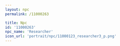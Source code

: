 ```yaml
---
layout: npc
permalink: /11000263

title: Npc
id: '11000263'
npc_name: 'Researcher'
icon_url: 'portrait/npc/11000123_researcher3_p.png'
---
```

